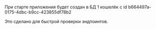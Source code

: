 При старте приложения будет создан в БД 1 кошелёк с id b664497a-0175-4dbc-b9cc-423855df78b2

Это сделано для быстрой проверки эндпоинтов.